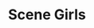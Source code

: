 ---
ee_id: '4237'
site: '1'
type: '2'
long_id: 2014-047 Scene Girls
url: 2014-047-scene-girls
title: Scene Girls
year: '2014'
medium: Foam pool noodles, socks, Monster High ear warmer, RCA 5CD changer stereo,
  Blood on the Dance Floor "Evolution" Compact Disc and case
commission:
dims: 140 cm x variable width x variable depth
pitch:
ps:
live_url:
related:
youtube:
imgs: scene-girls-2014-047-full-Heart-01-database-SM.jpg
subheading:
display_year: '2014'
download:
add_credit:
add_credits:
related_code:
layout: things-i-made
---